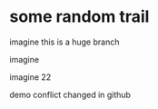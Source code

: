 # some random trail

imagine this is a huge branch

imagine

imagine 22

demo conflict
changed in github
